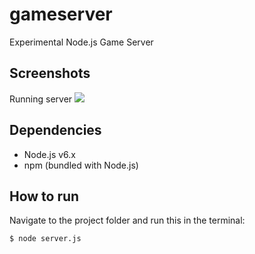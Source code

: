 # gameserver
Experimental Node.js Game Server

## Screenshots
Running server
[![](http://img.ctrlv.in/img/17/03/31/58dea47508d8b.png)](http://img.ctrlv.in/img/17/03/31/58dea47508d8b.png)

## Dependencies
* Node.js v6.x
* npm (bundled with Node.js)

## How to run
Navigate to the project folder and run this in the terminal:
```bash
$ node server.js
```
